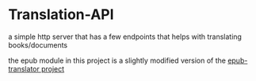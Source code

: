 # Translation-API

a simple http server that has a few endpoints that helps with translating books/documents

the epub module in this project is a slightly modified version of the [epub-translator project](https://github.com/quantrancse/epub-translator) 
